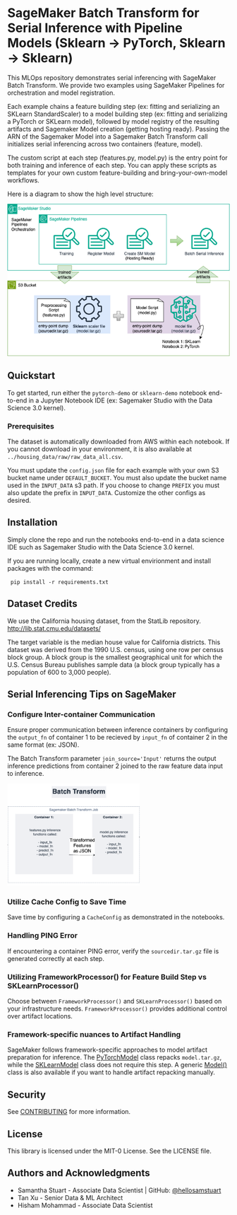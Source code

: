 # SageMaker Batch Transform for Serial Inference with Pipeline Models (Sklearn -> PyTorch, Sklearn -> Sklearn)

This MLOps repository demonstrates serial inferencing with SageMaker Batch Transform. We provide two examples using SageMaker Pipelines for orchestration and model registration. 

Each example chains a feature building step (ex: fitting and serializing an SKLearn StandardScaler) to a model building step (ex: fitting and serializing a PyTorch or SKLearn model), followed by model registry of the resulting artifacts and Sagemaker Model creation (getting hosting ready). Passing the ARN of the Sagemaker Model into a Sagemaker Batch Transform call initializes serial inferencing across two containers (feature, model).

The custom script at each step (features.py, model.py) is the entry point for both training and inference of each step. You can apply these scripts as templates for your own custom feature-building and bring-your-own-model workflows.

Here is a diagram to show the high level structure:

<img src="images/pipeline_model_with_serial_inference.png"
      alt = "pipeline-visual"
      style="float: center; margin-right: 10px;" />

## Quickstart
To get started, run either the `pytorch-demo` or `sklearn-demo` notebook end-to-end in a Jupyter Notebook IDE (ex: Sagemaker Studio with the Data Science 3.0 kernel). 

### Prerequisites
The dataset is automatically downloaded from AWS within each notebook. If you cannot download in your environment, it is also available at `../housing_data/raw/raw_data_all.csv`. 

You must update the `config.json` file for each example with your own S3 bucket name under `DEFAULT_BUCKET`. You must also update the bucket name used in the `INPUT_DATA` s3 path. If  you choose to change `PREFIX` you must also update the prefix in `INPUT_DATA`. Customize the other configs as desired. 

## Installation
Simply clone the repo and run the notebooks end-to-end in a data science IDE such as Sagemaker Studio with the Data Science 3.0 kernel. 

If you are running locally, create a new virtual envirionment and install packages with the command:

```terminal
 pip install -r requirements.txt
```

## Dataset Credits
We use the California housing dataset, from the StatLib repository. http://lib.stat.cmu.edu/datasets/

The target variable is the median house value for California districts. This dataset was derived from the 1990 U.S. census, using one row per census block group. A block group is the smallest geographical unit for which the U.S. Census Bureau publishes sample data (a block group typically has a population of 600 to 3,000 people).

## Serial Inferencing Tips on SageMaker

### Configure Inter-container Communication
Ensure proper communication between inference containers by configuring the `output_fn` of container 1 to be recieved by `input_fn` of container 2 in the same format (ex: JSON). 

The Batch Transform parameter `join_source='Input'` returns the output inference predictions from container 2 joined to the raw feature data input to inference. 

<img src="images/batch-transform.png" alt="batch-transform-visual" width="300" style="float: center; margin-right: 10px;" />

### Utilize Cache Config to Save Time
Save time by configuring a `CacheConfig` as demonstrated in the notebooks.

### Handling PING Error
If encountering a container PING error, verify the `sourcedir.tar.gz` file is generated correctly at each step.

### Utilizing FrameworkProcessor() for Feature Build Step vs SKLearnProcessor()
Choose between `FrameworkProcessor()` and `SKLearnProcessor()` based on your infrastructure needs. `FrameworkProcessor()` provides additional control over artifact locations.

### Framework-specific nuances to Artifact Handling
SageMaker follows framework-specific approaches to model artifact preparation for inference. The [PyTorchModel](https://sagemaker.readthedocs.io/en/stable/frameworks/pytorch/using_pytorch.html#create-a-pytorchmodel-object) class repacks `model.tar.gz`, while the [SKLearnModel](https://sagemaker.readthedocs.io/en/stable/frameworks/sklearn/sagemaker.sklearn.html#sagemaker.sklearn.model.SKLearnModel) class does not require this step. A generic [Model()](https://sagemaker.readthedocs.io/en/stable/frameworks/sklearn/sagemaker.sklearn.html#sagemaker.sklearn.model.SKLearnModel) class is also available if you want to handle artifact repacking manually. 

## Security

See [CONTRIBUTING](CONTRIBUTING.md#security-issue-notifications) for more information.

## License

This library is licensed under the MIT-0 License. See the LICENSE file.

## Authors and Acknowledgments
- Samantha Stuart - Associate Data Scientist | GitHub: [@hellosamstuart](https://github.com/hellosamstuart)
- Tan Xu - Senior Data & ML Architect
- Hisham Mohammad - Associate Data Scientist
